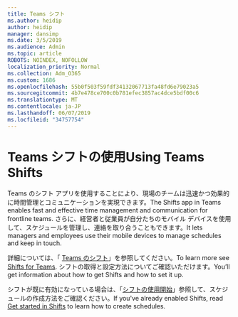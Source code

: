 ```yaml
---
title: Teams シフト
ms.author: heidip
author: heidip
manager: dansimp
ms.date: 3/5/2019
ms.audience: Admin
ms.topic: article
ROBOTS: NOINDEX, NOFOLLOW
localization_priority: Normal
ms.collection: Adm_O365
ms.custom: 1686
ms.openlocfilehash: 55b0f503f59fdf34132067713fa48fd6e79023a5
ms.sourcegitcommit: 4b7e478ce700c0b781efec3857ac4dce5bdf00c6
ms.translationtype: MT
ms.contentlocale: ja-JP
ms.lasthandoff: 06/07/2019
ms.locfileid: "34757754"
---
```

# <a name="using-teams-shifts"></a><span data-ttu-id="fdc8f-102">Teams シフトの使用</span><span class="sxs-lookup"><span data-stu-id="fdc8f-102">Using Teams Shifts</span></span>

<span data-ttu-id="fdc8f-103">Teams のシフト アプリを使用することにより、現場のチームは迅速かつ効果的に時間管理とコミュニケーションを実現できます。</span><span class="sxs-lookup"><span data-stu-id="fdc8f-103">The Shifts app in Teams enables fast and effective time management and communication for frontline teams.</span></span> <span data-ttu-id="fdc8f-104">さらに、経営者と従業員が自分たちのモバイル デバイスを使用して、スケジュールを管理し、連絡を取り合うこともできます。</span><span class="sxs-lookup"><span data-stu-id="fdc8f-104">It lets managers and employees use their mobile devices to manage schedules and keep in touch.</span></span>

<span data-ttu-id="fdc8f-105">詳細については、「 [Teams のシフト](https://docs.microsoft.com/en-us/microsoftteams/expand-teams-across-your-org/shifts-for-teams-landing-page)」を参照してください。</span><span class="sxs-lookup"><span data-stu-id="fdc8f-105">To learn more see [Shifts for Teams](https://docs.microsoft.com/en-us/microsoftteams/expand-teams-across-your-org/shifts-for-teams-landing-page).</span></span> <span data-ttu-id="fdc8f-106">シフトの取得と設定方法についてご確認いただけます。</span><span class="sxs-lookup"><span data-stu-id="fdc8f-106">You’ll get information about how to get Shifts and how to set it up.</span></span>

<span data-ttu-id="fdc8f-107">シフトが既に有効になっている場合は、「[シフトの使用開始](https://support.office.com/en-us/article/get-started-in-shifts-5f3e30d8-1821-4904-be26-c3cd25a497d6)」参照して、スケジュールの作成方法をご確認ください。</span><span class="sxs-lookup"><span data-stu-id="fdc8f-107">If you've already enabled Shifts, read [Get started in Shifts](https://support.office.com/en-us/article/get-started-in-shifts-5f3e30d8-1821-4904-be26-c3cd25a497d6) to learn how to create schedules.</span></span>

